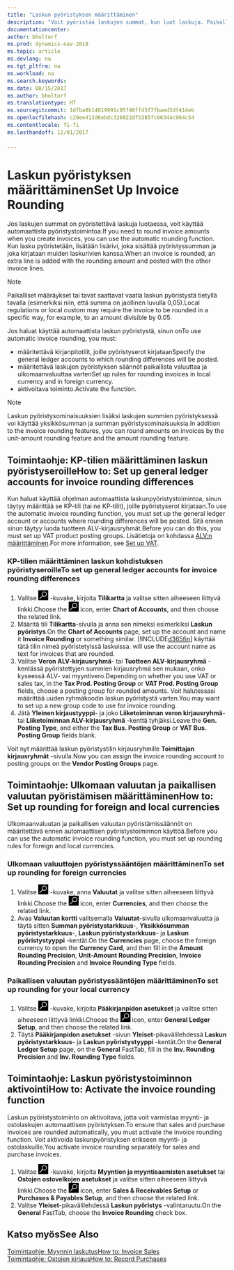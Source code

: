 ```yaml
---
title: "Laskun pyöristyksen määrittäminen"
description: "Voit pyöristää laskujen summat, kun luot laskuja. Paikalliset määräykset tai tavat voivat lisäksi edellyttää laskun pyöristystä tietyllä tavalla (esimerkiksi niin, että summa on jaollinen luvulla 0,05)."
documentationcenter: 
author: bholtorf
ms.prod: dynamics-nav-2018
ms.topic: article
ms.devlang: na
ms.tgt_pltfrm: na
ms.workload: na
ms.search.keywords: 
ms.date: 08/15/2017
ms.author: bholtorf
ms.translationtype: HT
ms.sourcegitcommit: 1dfba8b14019991c95f40ffd5f7fbaed5df414eb
ms.openlocfilehash: c29ee413d6ebdc326022dfb385fc66344c964c54
ms.contentlocale: fi-fi
ms.lasthandoff: 12/01/2017

---
```

# <a name="set-up-invoice-rounding"></a><span data-ttu-id="e5f58-104">Laskun pyöristyksen määrittäminen</span><span class="sxs-lookup"><span data-stu-id="e5f58-104">Set Up Invoice Rounding</span></span>
<span data-ttu-id="e5f58-105">Jos laskujen summat on pyöristettävä laskuja luotaessa, voit käyttää automaattista pyöristystoimintoa.</span><span class="sxs-lookup"><span data-stu-id="e5f58-105">If you need to round invoice amounts when you create invoices, you can use the automatic rounding function.</span></span> <span data-ttu-id="e5f58-106">Kun lasku pyöristetään, lisätään lisärivi, joka sisältää pyöristyssumman ja joka kirjataan muiden laskurivien kanssa.</span><span class="sxs-lookup"><span data-stu-id="e5f58-106">When an invoice is rounded, an extra line is added with the rounding amount and posted with the other invoice lines.</span></span>

> [!NOTE]  
>  <span data-ttu-id="e5f58-107">Paikalliset määräykset tai tavat saattavat vaatia laskun pyöristystä tietyllä tavalla (esimerkiksi niin, että summa on jaollinen luvulla 0,05).</span><span class="sxs-lookup"><span data-stu-id="e5f58-107">Local regulations or local custom may require the invoice to be rounded in a specific way, for example, to an amount divisible by 0.05.</span></span>  
  
<span data-ttu-id="e5f58-108">Jos haluat käyttää automaattista laskun pyöristystä, sinun on</span><span class="sxs-lookup"><span data-stu-id="e5f58-108">To use automatic invoice rounding, you must:</span></span>  
  
* <span data-ttu-id="e5f58-109">määritettävä kirjanpitotilit, joille pyöristyserot kirjataan</span><span class="sxs-lookup"><span data-stu-id="e5f58-109">Specify the general ledger accounts to which rounding differences will be posted.</span></span>  
* <span data-ttu-id="e5f58-110">määritettävä laskujen pyöristyksen säännöt paikallista valuuttaa ja ulkomaanvaluuttaa varten</span><span class="sxs-lookup"><span data-stu-id="e5f58-110">Set up rules for rounding invoices in local currency and in foreign currency.</span></span>  
* <span data-ttu-id="e5f58-111">aktivoitava toiminto.</span><span class="sxs-lookup"><span data-stu-id="e5f58-111">Activate the function.</span></span>  
  
> [!NOTE]  
>  <span data-ttu-id="e5f58-112">Laskun pyöristysominaisuuksien lisäksi laskujen summien pyöristyksessä voi käyttää yksikkösumman ja summan pyöristysominaisuuksia.</span><span class="sxs-lookup"><span data-stu-id="e5f58-112">In addition to the invoice rounding features, you can round amounts on invoices by the unit-amount rounding feature and the amount rounding feature.</span></span>  
 
## <a name="how-to-set-up-general-ledger-accounts-for-invoice-rounding-differences"></a><span data-ttu-id="e5f58-113">Toimintaohje: KP-tilien määrittäminen laskun pyöristyseroille</span><span class="sxs-lookup"><span data-stu-id="e5f58-113">How to: Set up general ledger accounts for invoice rounding differences</span></span>
<span data-ttu-id="e5f58-114">Kun haluat käyttää ohjelman automaattista laskunpyöristystoimintoa, sinun täytyy määrittää se KP-tili (tai ne KP-tilit), joille pyöristyserot kirjataan.</span><span class="sxs-lookup"><span data-stu-id="e5f58-114">To use the automatic invoice rounding function, you must set up the general ledger account or accounts where rounding differences will be posted.</span></span> <span data-ttu-id="e5f58-115">Sitä ennen sinun täytyy luoda tuotteen ALV-kirjausryhmät.</span><span class="sxs-lookup"><span data-stu-id="e5f58-115">Before you can do this, you must set up VAT product posting groups.</span></span> <span data-ttu-id="e5f58-116">Lisätietoja on kohdassa [ALV:n määrittäminen](finance-setup-vat.md).</span><span class="sxs-lookup"><span data-stu-id="e5f58-116">For more information, see [Set up VAT](finance-setup-vat.md).</span></span>  
  
### <a name="to-set-up-general-ledger-accounts-for-invoice-rounding-differences"></a><span data-ttu-id="e5f58-117">KP-tilien määrittäminen laskun kohdistuksen pyöristyseroille</span><span class="sxs-lookup"><span data-stu-id="e5f58-117">To set up general ledger accounts for invoice rounding differences</span></span>  
1. <span data-ttu-id="e5f58-118">Valitse ![Etsi sivu tai raportti](media/ui-search/search_small.png "Etsi sivu tai raportti -kuvake") -kuvake, kirjoita **Tilikartta** ja valitse sitten aiheeseen liittyvä linkki.</span><span class="sxs-lookup"><span data-stu-id="e5f58-118">Choose the ![Search for Page or Report](media/ui-search/search_small.png "Search for Page or Report icon") icon, enter **Chart of Accounts**, and then choose the related link.</span></span>  
2. <span data-ttu-id="e5f58-119">Määritä tili **Tilikartta**-sivulla ja anna sen nimeksi esimerkiksi **Laskun pyöristys**.</span><span class="sxs-lookup"><span data-stu-id="e5f58-119">On the **Chart of Accounts** page, set up the account and name it **Invoice Rounding** or something similar.</span></span> [!INCLUDE[d365fin](includes/d365fin_md.md)]<span data-ttu-id="e5f58-120"> käyttää tätä tilin nimeä pyöristetyissä laskuissa.</span><span class="sxs-lookup"><span data-stu-id="e5f58-120"> will use the account name as text for invoices that are rounded.</span></span>  
3. <span data-ttu-id="e5f58-121">Valitse **Veron ALV-kirjausryhmä**- tai **Tuotteen ALV-kirjausryhmä** -kentässä pyöristettyjen summien kirjausryhmä sen mukaan, onko kyseessä ALV- vai myyntivero.</span><span class="sxs-lookup"><span data-stu-id="e5f58-121">Depending on whether you use VAT or sales tax, in the **Tax Prod. Posting Group** or **VAT Prod. Posting Group** fields, choose a posting group for rounded amounts.</span></span> <span data-ttu-id="e5f58-122">Voit halutessasi määrittää uuden ryhmäkoodin laskun pyöristystä varten.</span><span class="sxs-lookup"><span data-stu-id="e5f58-122">You may want to set up a new group code to use for invoice rounding.</span></span>
4. <span data-ttu-id="e5f58-123">Jätä **Yleinen kirjaustyyppi**- ja joko **Liiketoiminnan veron kirjausryhmä**- tai **Liiketoiminnan ALV-kirjausryhmä** -kenttä tyhjäksi.</span><span class="sxs-lookup"><span data-stu-id="e5f58-123">Leave the **Gen. Posting Type**, and either the **Tax Bus. Posting Group** or **VAT Bus. Posting Group** fields blank.</span></span> <!-- Why do we say to leave these blank, when there are a lot of other fields we also leave blank but don't mention? -->  
  
<span data-ttu-id="e5f58-124">Voit nyt määrittää laskun pyöristystilin kirjausryhmille **Toimittajan kirjausryhmät** -sivulla.</span><span class="sxs-lookup"><span data-stu-id="e5f58-124">Now you can assign the invoice rounding account to posting groups on the **Vendor Posting Groups** page.</span></span>  <!-- Why only the vendor posting groups? -->

## <a name="how-to-set-up-rounding-for-foreign-and-local-currencies"></a><span data-ttu-id="e5f58-125">Toimintaohje: Ulkomaan valuutan ja paikallisen valuutan pyöristämisen määrittäminen</span><span class="sxs-lookup"><span data-stu-id="e5f58-125">How to: Set up rounding for foreign and local currencies</span></span>
<span data-ttu-id="e5f58-126">Ulkomaanvaluutan ja paikallisen valuutan pyöristämissäännöt on määritettävä ennen automaattisen pyöristystoiminnon käyttöä.</span><span class="sxs-lookup"><span data-stu-id="e5f58-126">Before you can use the automatic invoice rounding function, you must set up rounding rules for foreign and local currencies.</span></span>

### <a name="to-set-up-rounding-for-foreign-currencies"></a><span data-ttu-id="e5f58-127">Ulkomaan valuuttojen pyöristyssääntöjen määrittäminen</span><span class="sxs-lookup"><span data-stu-id="e5f58-127">To set up rounding for foreign currencies</span></span>  
1. <span data-ttu-id="e5f58-128">Valitse ![Etsi sivu tai raportti](media/ui-search/search_small.png "Etsi sivu tai raportti -kuvake") -kuvake, anna **Valuutat** ja valitse sitten aiheeseen liittyvä linkki.</span><span class="sxs-lookup"><span data-stu-id="e5f58-128">Choose the ![Search for Page or Report](media/ui-search/search_small.png "Search for Page or Report icon") icon, enter **Currencies**, and then choose the related link.</span></span>  
2. <span data-ttu-id="e5f58-129">Avaa **Valuutan kortti** valitsemalla **Valuutat**-sivulla ulkomaanvaluutta ja täytä sitten **Summan pyöristystarkkuus**-, **Yksikkösumman pyöristystarkkuus**-, **Laskun pyöristystarkkuus**- ja **Laskun pyöristystyyppi** -kentät.</span><span class="sxs-lookup"><span data-stu-id="e5f58-129">On the **Currencies** page, choose the foreign currency to open the **Currency Card**, and then fill in the **Amount Rounding Precision**, **Unit-Amount Rounding Precision**, **Invoice Rounding Precision** and **Invoice Rounding Type** fields.</span></span>
  
### <a name="to-set-up-rounding-for-your-local-currency"></a><span data-ttu-id="e5f58-130">Paikallisen valuutan pyöristyssääntöjen määrittäminen</span><span class="sxs-lookup"><span data-stu-id="e5f58-130">To set up rounding for your local currency</span></span>
1. <span data-ttu-id="e5f58-131">Valitse ![Etsi sivu tai raportti](media/ui-search/search_small.png "Etsi sivu tai raportti -kuvake") -kuvake, kirjoita **Pääkirjanpidon asetukset** ja valitse sitten aiheeseen liittyvä linkki.</span><span class="sxs-lookup"><span data-stu-id="e5f58-131">Choose the ![Search for Page or Report](media/ui-search/search_small.png "Search for Page or Report icon") icon, enter **General Ledger Setup**, and then choose the related link.</span></span>  
2. <span data-ttu-id="e5f58-132">Täytä **Pääkirjanpidon asetukset** -sivun **Yleiset**-pikavälilehdessä **Laskun pyöristystarkkuus**- ja **Laskun pyöristystyyppi** -kentät.</span><span class="sxs-lookup"><span data-stu-id="e5f58-132">On the **General Ledger Setup** page, on the **General** FastTab, fill in the **Inv. Rounding Precision** and **Inv. Rounding Type** fields.</span></span>  

## <a name="how-to-activate-the-invoice-rounding-function"></a><span data-ttu-id="e5f58-133">Toimintaohje: Laskun pyöristystoiminnon aktivointi</span><span class="sxs-lookup"><span data-stu-id="e5f58-133">How to: Activate the invoice rounding function</span></span>  
<span data-ttu-id="e5f58-134">Laskun pyöristystoiminto on aktivoitava, jotta voit varmistaa myynti- ja ostolaskujen automaattisen pyöristyksen.</span><span class="sxs-lookup"><span data-stu-id="e5f58-134">To ensure that sales and purchase invoices are rounded automatically, you must activate the invoice rounding function.</span></span> <span data-ttu-id="e5f58-135">Voit aktivoida laskunpyöristyksen erikseen myynti- ja ostolaskuille.</span><span class="sxs-lookup"><span data-stu-id="e5f58-135">You activate invoice rounding separately for sales and purchase invoices.</span></span>

1. <span data-ttu-id="e5f58-136">Valitse ![Etsi sivu tai raportti](media/ui-search/search_small.png "Etsi sivu tai raportti -kuvake") -kuvake, kirjoita **Myyntien ja myyntisaamisten asetukset** tai **Ostojen ostovelkojen asetukset** ja valitse sitten aiheeseen liittyvä linkki.</span><span class="sxs-lookup"><span data-stu-id="e5f58-136">Choose the ![Search for Page or Report](media/ui-search/search_small.png "Search for Page or Report icon") icon, enter **Sales & Receivables Setup** or **Purchases & Payables Setup**, and then choose the related link.</span></span>  
2. <span data-ttu-id="e5f58-137">Valitse **Yleiset**-pikavälilehdessä **Laskun pyöristys** -valintaruutu.</span><span class="sxs-lookup"><span data-stu-id="e5f58-137">On the **General** FastTab, choose the **Invoice Rounding** check box.</span></span>  
  
## <a name="see-also"></a><span data-ttu-id="e5f58-138">Katso myös</span><span class="sxs-lookup"><span data-stu-id="e5f58-138">See Also</span></span>  
[<span data-ttu-id="e5f58-139">Toimintaohje: Myynnin laskutus</span><span class="sxs-lookup"><span data-stu-id="e5f58-139">How to: Invoice Sales</span></span>](sales-how-invoice-sales.md)  
[<span data-ttu-id="e5f58-140">Toimintaohje: Ostojen kirjaus</span><span class="sxs-lookup"><span data-stu-id="e5f58-140">How to: Record Purchases</span></span>](purchasing-how-record-purchases.md)
